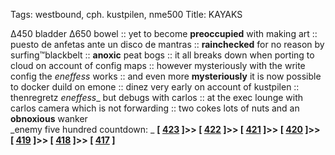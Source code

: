 Tags: westbound, cph. kustpilen, nme500
Title: KAYAKS
  
∆450 bladder ∆650 bowel :: yet to become **preoccupied** with making art :: puesto de anfetas ante un disco de mantras :: **rainchecked** for no reason by surfing™blackbelt :: **anoxic** peat bogs :: it all breaks down when porting to cloud on account of config maps :: however mysteriously with the write config the _eneffess_ works :: and even more **mysteriously** it is now possible to docker duild on emone :: dinez very early on account of kustpilen :: thenregretz _eneffess__ but debugs with carlos :: at the exec lounge with carlos camera which is not forwarding :: two cokes lots of nuts and an **obnoxious** wanker  
_enemy five hundred countdown: _  **[ [423](https://www.allmusic.com/album/live-at-leeds-mw0000014217) ]>> [ [422](https://www.allmusic.com/album/too-rye-ay-mw0000193542) ]>> [ [421](https://www.allmusic.com/album/radio-city-mw0000467133) ]>> [ [420](https://www.allmusic.com/album/peoples-instinctive-travels-and-the-paths-of-rhythm-mw0000204005) ]>> [ [419](https://www.allmusic.com/album/let-it-come-down-mw0000006555) ]>> [ [418](https://www.allmusic.com/album/electro-shock-blues-mw0000600857) ]>> [ [417](https://www.allmusic.com/album/1977-mw0000184280) ]**  
